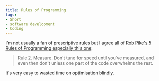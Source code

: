 ```yaml
---
title: Rules of Programming
tags:
- Short
- software development
- Coding
---
```


I'm not usually a fan of prescriptive rules but I agree all of 
[Rob Pike's 5 Rules of Programming especially this one](http://users.ece.utexas.edu/~adnan/pike.html): 
>Rule 2. Measure. Don't tune for speed until you've measured, and even then don't unless one part of the code overwhelms the rest.
 
It's very easy to wasted time on optimisation blindly.
